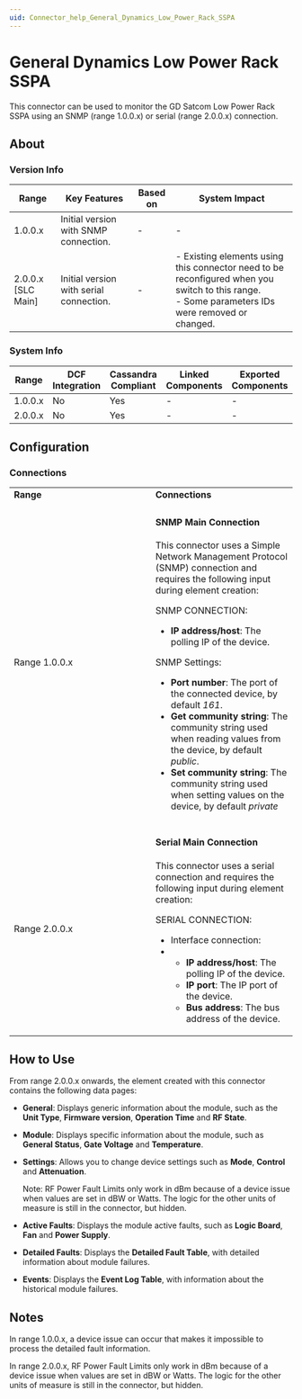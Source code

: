 ```yaml
---
uid: Connector_help_General_Dynamics_Low_Power_Rack_SSPA
---
```


# General Dynamics Low Power Rack SSPA

This connector can be used to monitor the GD Satcom Low Power Rack SSPA using an SNMP (range 1.0.0.x) or serial (range 2.0.0.x) connection.

## About

### Version Info

| Range | Key Features | Based on | System Impact |
|--|--|--|--|
| 1.0.0.x | Initial version with SNMP connection. | - | - |
| 2.0.0.x [SLC Main] | Initial version with serial connection. | - | - Existing elements using this connector need to be reconfigured when you switch to this range. <br>- Some parameters IDs were removed or changed. |

### System Info

| Range     | DCF Integration     | Cassandra Compliant     | Linked Components     | Exported Components     |
|-----------|---------------------|-------------------------|-----------------------|-------------------------|
| 1.0.0.x   | No                  | Yes                     | -                     | -                       |
| 2.0.0.x   | No                  | Yes                     | -                     | -                       |

## Configuration

### Connections

<table>
<colgroup>
<col style="width: 50%" />
<col style="width: 50%" />
</colgroup>
<tbody>
<tr class="odd">
<td><strong>Range</strong></td>
<td><strong>Connections</strong></td>
</tr>
<tr class="even">
<td>Range 1.0.0.x</td>
<td><h4 id="snmp-main-connection">SNMP Main Connection</h4>
<p>This connector uses a Simple Network Management Protocol (SNMP) connection and requires the following input during element creation:</p>
<p>SNMP CONNECTION:</p>
<ul>
<li><strong>IP address/host</strong>: The polling IP of the device.</li>
</ul>
<p>SNMP Settings:</p>
<ul>
<li><strong>Port number</strong>: The port of the connected device, by default <em>161</em>.</li>
<li><strong>Get community string</strong>: The community string used when reading values from the device, by default <em>public</em>.</li>
<li><strong>Set community string</strong>: The community string used when setting values on the device, by default <em>private</em></li>
</ul></td>
</tr>
<tr class="odd">
<td>Range 2.0.0.x</td>
<td><h4 id="serial-main-connection">Serial Main Connection</h4>
<p>This connector uses a serial connection and requires the following input during element creation:</p>
<p>SERIAL CONNECTION:</p>
<ul>
<li>Interface connection:</li>
<li><ul>
<li><strong>IP address/host</strong>: The polling IP of the device.</li>
<li><strong>IP port</strong>: The IP port of the device.</li>
<li><strong>Bus address</strong>: The bus address of the device.</li>
</ul></li>
</ul></td>
</tr>
</tbody>
</table>

## How to Use

From range 2.0.0.x onwards, the element created with this connector contains the following data pages:

- **General**: Displays generic information about the module, such as the **Unit Type**, **Firmware version**, **Operation Time** and **RF State**.

- **Module**: Displays specific information about the module, such as **General Status**, **Gate Voltage** and **Temperature**.

- **Settings**: Allows you to change device settings such as **Mode**, **Control** and **Attenuation**.

  Note: RF Power Fault Limits only work in dBm because of a device issue when values are set in dBW or Watts. The logic for the other units of measure is still in the connector, but hidden.

- **Active Faults**: Displays the module active faults, such as **Logic Board**, **Fan** and **Power Supply**.

- **Detailed Faults**: Displays the **Detailed Fault Table**, with detailed information about module failures.

- **Events**: Displays the **Event Log Table**, with information about the historical module failures.

## Notes

In range 1.0.0.x, a device issue can occur that makes it impossible to process the detailed fault information.

In range 2.0.0.x, RF Power Fault Limits only work in dBm because of a device issue when values are set in dBW or Watts. The logic for the other units of measure is still in the connector, but hidden.

